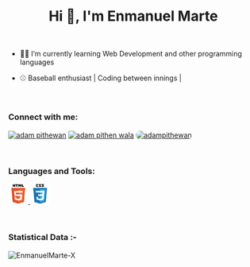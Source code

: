 <h1 align="center">Hi 👋, I'm Enmanuel Marte</h1>

<br>

- 👨‍💻 I’m currently learning Web Development and other programming languages

- ⚾️ Baseball enthusiast | Coding between innings |

<br>

<h3 align="left">Connect with me:</h3>
<p align="left">
  <a href="https://www.linkedin.com/in/enmanuel-enrique-marte-cuevas-675621217/" target="blank"><img align="center"
      src="https://raw.githubusercontent.com/rahuldkjain/github-profile-readme-generator/master/src/images/icons/Social/linked-in-alt.svg"
      alt="adam pithewan" height="30" width="40" /></a>
  <a href="mailto:enmanuelmartex@gmail.com" target="blank"><img align="center"
      src="https://upload.wikimedia.org/wikipedia/commons/4/4e/Gmail_Icon.png"
      alt="adam pithen wala" height="30" width="32" /></a>
 <a href="https://twitter.com/EnmanuelMarteX" target="blank"><img align="center"
      src="https://graffica.ams3.digitaloceanspaces.com/2023/07/rQYXqS5v-F1ySdm9WYAIbjHo-1024x1024.jpeg"
      alt="adampithewan" height="30" width="32" style="border-radius: 30px;"/></a>

</p>

<br>

<h3 align="left">Languages and Tools:</h3>
<p align="left"> <a href="https://www.w3.org/html/" target="_blank" rel="noreferrer"> <img
      src="https://raw.githubusercontent.com/devicons/devicon/master/icons/html5/html5-original-wordmark.svg"
      alt="html5" width="40" height="40" /> </a> <a href="https://www.w3schools.com/css/" target="_blank"
    rel="noreferrer"> <img
      src="https://raw.githubusercontent.com/devicons/devicon/master/icons/css3/css3-original-wordmark.svg" alt="css3"
      width="40" height="40" /> </a>   </p>

<br>

<h3>Statistical Data :-</h3>
<p><img align="center"
    src="https://github-readme-stats.vercel.app/api/top-langs?username=EnmanuelMarte-X&show_icons=true&locale=en&bg_color=0d1117&text_color=ffffff&layout=compact"
    alt="EnmanuelMarte-X" 
    bg_color=#808080/></p>

<br>
